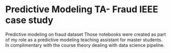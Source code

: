 # Predictive Modeling TA- Fraud IEEE case study
Predictive modeling on fraud dataset
Those notebooks were created as part of my role as a predictive modeling teaching assistant for master students. 
In complimentary with the course theory dealing with data science pipeline.
